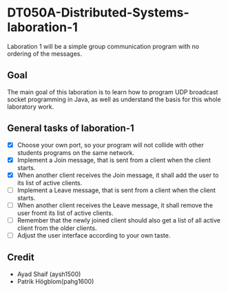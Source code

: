 # DT050A-Distributed-Systems-laboration-1
Laboration 1 will be a simple group communication program with no ordering of the messages.

## Goal
The main goal of this laboration is to learn how to program UDP broadcast socket programming in Java, as well as understand the basis for this whole laboratory work.

## General tasks of laboration-1
- [X] Choose your own port, so your program will not collide with other students programs on the same network.
- [X] Implement a Join message, that is sent from a client when the client starts.
- [X] When another client receives the Join message, it shall add the user to its list of active clients.
- [ ] Implement a Leave message, that is sent from a client when the client starts.
- [ ] When another client receives the Leave message, it shall remove the user fromt its list of active clients.
- [ ] Remember that the newly joined client should also get a list of all active client from the older clients.
- [ ] Adjust the user interface according to your own taste.

## Credit
- Ayad Shaif (aysh1500)
- Patrik Högblom(pahg1600)
